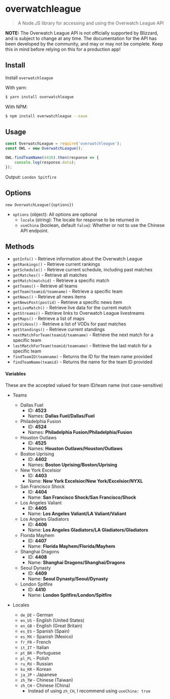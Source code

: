 # overwatchleague

> A Node.JS library for accessing and using the Overwatch League API

**NOTE:** The Overwatch League API is not officially supported by Blizzard, and is subject to change at any time. The documentation for the API has been developed by the community, and may or may not be complete. Keep this in mind before relying on this for a production app!

## Install

Install `overwatchleague`

With yarn:

```bash
$ yarn install overwatchleague
```

With NPM:
```bash
$ npm install overwatchleague --save
```

## Usage

```js
const OverwatchLeague = require('overwatchleague');
const OWL = new OverwatchLeague();

OWL.findTeamName(4410).then(response => {
    console.log(response.data);
});
```

Output: `London Spitfire`

## Options
`new OverwatchLeague({options})`
* `options` (object): All options are optional
  * `locale` (string): The locale for response to be returned in
  * `useChina` (boolean, default `false`): Whether or not to use the Chinese API endpoint.

## Methods

* `getInfo()` - Retrieve information about the Overwatch League
* `getRankings()` - Retrieve current rankings
* `getSchedule()` - Retrieve current schedule, including past matches
* `getMatches()` - Retrieve all matches
* `getMatch(matchid)` - Retrieve a specific match
* `getTeams()` - Retrieve all teams
* `getTeam(teamid/teamname)` - Retrieve a specific team
* `getNews()` - Retrieve all news items
* `getNewsPost(postid)` - Retrieve a specific news item
* `getLiveMatch()` - Retrieve live data for the current match
* `getStreams()` - Retrieve links to Overwatch League livestreams
* `getMaps()` - Retrieve a list of maps
* `getVideos()` - Retrieve a list of VODs for past matches
* `getStandings()` - Retrieve current standings
* `nextMatchForTeam(teamid/teamname)` - Retrieve the next match for a specific team
* `lastMatchForTeam(teamid/teamname)` - Retrieve the last match for a specific team
* `findTeamID(teamname)` - Returns the ID for the team name provided
* `findTeamName(teamid)` - Returns the name for the team ID provided

#### Variables
These are the accepted valued for team ID/team name (not case-sensitive)
* Teams
  * Dallas Fuel
    * ID: **4523**
    * Names: **Dallas Fuel/Dallas/Fuel**
  * Philadelphia Fusion
    * ID: **4524**
    * Names: **Philadelphia Fusion/Philadelphia/Fusion**
  * Houston Outlaws
    * ID: **4525**
    * Names: **Houston Outlaws/Houston/Outlaws**
  * Boston Uprising
    * ID: **4402**
    * Names: **Boston Uprising/Boston/Uprising**
  * New York Excelsior
    * ID: **4403**
    * Name: **New York Excelsior/New York/Excelsior/NYXL**
  * San Francisco Shock
    * ID: **4404**
    * Name: **San Francisco Shock/San Francisco/Shock**
  * Los Angeles Valiant
    * ID: **4405**
    * Name: **Los Angeles Valiant/LA Valiant/Valiant**
  * Los Angeles Gladiators
    * ID: **4406**
    * Name: **Los Angeles Gladiators/LA Gladiators/Gladiators**
  * Florida Mayhem
    * ID: **4407**
    * Name: **Florida Mayhem/Florida/Mayhem**
  * Shanghai Dragons
    * ID: **4408**
    * Name: **Shanghai Dragons/Shanghai/Dragons**
  * Seoul Dynasty
    * ID: **4409**
    * Name: **Seoul Dynasty/Seoul/Dynasty**
  * London Spitfire
    * ID: **4410**
    * Name: **London Spitfire/London/Spitfire**

* Locales
  * `de_DE` - German
  * `en_US` - English (United States)
  * `en_GB` - English (Great Britain)
  * `es_ES` - Spanish (Spain)
  * `es_MX` - Spanish (Mexico)
  * `fr_FR` - French
  * `it_IT` - Italian
  * `pt_BR` - Portuguese
  * `pl_PL` - Polish
  * `ru_RU` - Russian
  * `ko_KR` - Korean
  * `ja_JP` - Japanese
  * `zh_TW` - Chinese (Taiwan)
  * `zh_CH` - Chinese (China)
    * Instead of using `zh_CH`, I recommend using `useChina: true`
